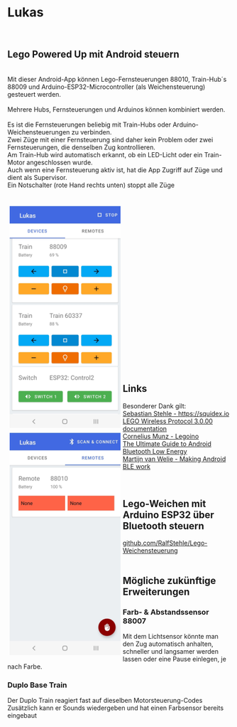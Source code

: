 <H1>Lukas</H1>
<br>
<H2> Lego Powered Up mit Android steuern</H2>
<br>
Mit dieser Android-App können Lego-Fernsteuerungen 88010, Train-Hub´s 88009 und Arduino-ESP32-Microcontroller (als Weichensteuerung) gesteuert werden.<br>
<br>
Mehrere Hubs, Fernsteuerungen und Arduinos können kombiniert werden.<br>
<br>
Es ist die Fernsteuerungen beliebig mit Train-Hubs oder Arduino-Weichensteuerungen zu verbinden.<br>
Zwei Züge mit einer Fernsteuerung sind daher kein Problem oder zwei Fernsteuerungen, die denselben Zug kontrollieren.<br>
Am Train-Hub wird automatisch erkannt, ob ein LED-Licht oder ein Train-Motor angeschlossen wurde.<br>
Auch wenn eine Fernsteuerung aktiv ist, hat die App Zugriff auf Züge und dient als Supervisor.<br>
Ein Notschalter (rote Hand rechts unten) stoppt alle Züge <br>
<br>
<br>
<div>
    <img src="https://github.com/RalfStehle/Lukas/blob/main/Screenshot_Devices.jpg" title="Screenshot" height= "500" alt="" style="margin:5px" align="left">
    <img src="https://github.com/RalfStehle/Lukas/blob/main/Screenshot_Remotes.jpg" title="Screenshot" height= "500" alt="" style="margin:5px" align="left">
</div>
<br><br><br><br><br><br><br><br><br><br><br><br><br><br><br><br><br><br><br><br><br>

<br>

<H2> Links</H2>
Besonderer Dank gilt:<br>
<A HREF="https://squidex.io" target="_blank">Sebastian Stehle - https://squidex.io</A><br>
<A HREF="https://lego.github.io/lego-ble-wireless-protocol-docs/index.html" target="_blank">LEGO Wireless Protocol 3.0.00 documentation</A><br>
<A HREF="https://github.com/corneliusmunz/legoino/blob/master/src/Lpf2HubEmulation.cpp" target="_blank">Cornelius Munz - Legoino</A><br>
<A HREF="https://punchthrough.com/android-ble-guide" target="_blank">The Ultimate Guide to Android Bluetooth Low Energy</A><br>
<A HREF="https://medium.com/@martijn.van.welie" target="_blank">Martijn van Welie - Making Android BLE work</A><br>
<A HREF="https://github.com/Cosmik42/BAP" target="_blank"The Brick Automation Project></A><br>

<br>

<H2>Lego-Weichen mit Arduino ESP32 über Bluetooth steuern</H2>
<A HREF="https://github.com/RalfStehle/Lego-Weichensteuerung#readme" target="_blank">github.com/RalfStehle/Lego-Weichensteuerung</A><br>

<br>

<H2>Mögliche zukünftige Erweiterungen</H2>
<H3>Farb- & Abstandssensor 88007</H3>
Mit dem Lichtsensor könnte man den Zug automatisch anhalten, schneller und langsamer werden lassen oder eine Pause einlegen, je nach Farbe.
<br>
<H3>Duplo Base Train</H3>
Der Duplo Train reagiert fast auf dieselben Motorsteuerung-Codes<br>
Zusätzlich kann er Sounds wiedergeben und hat einen Farbsensor bereits eingebaut<br>
